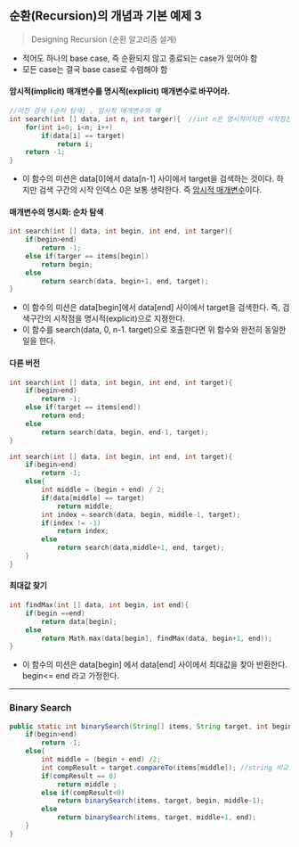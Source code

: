    ## 순환(Recursion)의 개념과 기본 예제 3

> Designing Recursion (순환 알고리즘 설계)

* 적어도 하나의 base case, 즉 순환되지 않고 종료되는 case가 있어야 함
* 모든 case는 결국 base case로 수렴해야 함

#### 암시적(implicit) 매개변수를 명시적(explicit) 매개변수로 바꾸어라.

```c
//이진 검색 (순차 탐색) , 암시적 매개변수의 예
int search(int [] data, int n, int targer){  //int n은 명시적이지만 시작점은 암시적이다,
    for(int i=0; i<n; i++)
        if(data[i] == target)
            return i;
    return -1;
}
```

* 이 함수의 미션은 data[0]에서 data[n-1] 사이에서 target을 검색하는 것이다. 하지만 검색 구간의 시작 인덱스 0은 보통 생략한다. 즉 <u>암시적 매개변수</u>이다.

#### 매개변수의 명시화: 순차 탐색

~~~c
int search(int [] data, int begin, int end, int targer){
    if(begin>end)
        return -1;
    else if(targer == items[begin])
        return begin;
    else
        return search(data, begin+1, end, target);
}
~~~

* 이 함수의 미션은 data[begin]에서 data[end] 사이에서 target을 검색한다. 즉, 검색구간의 시작점을 명시적(explicit)으로 지정한다.
* 이 함수를 search(data, 0, n-1. target)으로 호출한다면 위 함수와 완전히 동일한 일을 한다.

#### 다른 버전

```c
int search(int [] data, int begin, int end, int target){
    if(begin>end)
        return -1;
    else if(target == items[end])
        return end;
    else
        return search(data, begin, end-1, target);
}
```

```c
int search(int [] data, int begin, int end, int target){
    if(begin>end)
        return -1;
    else{
        int middle = (begin + end) / 2;
        if(data[middle] == target)
            return middle;
        int index = search(data, begin, middle-1, target);
        if(index != -1)
            return index;
        else
            return search(data,middle+1, end, target);        
    }
}
```

#### 최대값 찾기

```c
int findMax(int [] data, int begin, int end){
    if(begin ==end)
        return data[begin];
    else
        return Math.max(data[begin], findMax(data, begin+1, end));
}
```

* 이 함수의 미션은 data[begin] 에서 data[end] 사이에서 최대값을 찾아 반환한다. begin<= end 라고 가정한다.

---

### Binary Search

```java
public static int binarySearch(String[] items, String target, int begin, int end){
    if(begin>end)
        return -1;
    else{
        int middle = (begin + end) /2;
        int compResult = target.compareTo(items[middle]); //string 비교 메서드 작으면 음수 크면 양수
        if(compResult == 0)
            return middle ;
        else if(compResult<0)
            return binarySearch(items, target, begin, middle-1);
        else
            return binarySearch(items, target, middle+1, end);
    }
}
```


